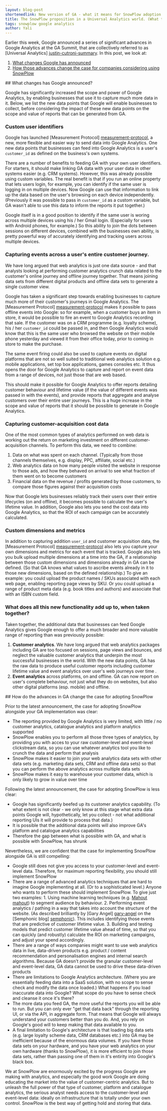 ```yaml
---
layout: blog-post
shortenedlink: New version of GA - what it means for SnowPlow adoption
title: The SnowPlow proposition in a Universal Analytics world. (What the new version of Google Analytics means for companies and SnowPlow adoption.)
tags: snowplow google analytics
author: Yali
---
```


Earlier this week, Google announced a series of significant advances in Google Analytics at the GA Summit, that are collectively referred to as [Universal Analytics] [justin-cutroni-summary]. In this post, we look at:

1. [What changes Google has announced](#what)
2. [How those advances change the case for companies considering using SnowPlow](/blog/2012/10/31/snowplow-proposition-in-a-universal-analytics-world-what-the-new-version-of-ga-means-for-snowplow-adoption/#whysnowplow)

<a name="what" />
## What changes has Google announced?

Google has significantly increased the scope and power of Google Analytics, by enabling businesses that use it to capture much more data in it. Below, we list the new data points that Google will enable businesses to collect, before considering the impact of these new data points on the scope and value of reports that can be generated from GA.

### Custom user identifiers

Google has launched [Measurement Protocol] [measurement-protocol], a new, more flexible and easier way to send data into Google Analytics. One new data points that businesses can feed into Google Analytics is a user's `customer_id` as defined on the business's own systems. 

There are a number of benefits to feeding GA with your own user identifiers. For starters, it should make linking GA data with your user data in other systems easier (e.g. CRM systems). However, this was already possible using custom variables. The real benefit is that if you run an online property that lets users login, for example, you can  identify if the same user is logging in on multiple devices. Now Google can use that information to link up the data based on the user's browsing on each device independently. (Previously it was possible to pass in `customer_id` as a custom variable, but GA wasn't able to use this data to inform the reports it put together.)

Google itself is in a good position to identify if the same user is woring across multiple devices using his / her Gmail login. (Especially for users with Android phones, for example.) So this ability to join the dots between sessions on different devices, combined with the businesses own ability, is pretty powerful way of accurately identifying and tracking users across multiple devices.

<!--more-->

### Capturing events across a user's entire customer journey.

We have long argued that web analytics is just one data source - and that analysts looking at performing customer analytics crunch data related to the customer's online journey and offline journey together. That means joining data sets from different digital products and offline data sets to generate a single customer view.

Google has taken a significant step towards enabling businesses to capture much more of their customer's journeys in Google Analytics. The [Measurement Protocol] [measurement-protocol] makes it possible to pass offline events into Google: so for example, when a customer buys an item in store, it would be possible to fire an event to Google Analytics recording that sale. If the customer was on a CRM programme (e.g. loyalty scheme), his / her `customer_id` could be passed in, and then Google Analytics would know that this is the same user who browsed the website on their mobile phone yesterday and viewed it from their office today, prior to coming in store to make the purchase. 

The same event firing could also be used to capture events on digital platforms that are not so well suited to traditional web analytics solution e.g. mobile applications, set top box applications, games consoles etc. It thus opens the door for Google Analytics to capture and report on event data from a range of devices, not just those that are web based.

This should make it possible for Google Analytics to offer reports detailing customer behaviour and lifetime value (if the value of different events was passed in with the events), and provide reports that aggregate and analyse customers over their entire user journeys. This is a huge increase in the scope and value of reports that it should be possible to generate in Google Analytics.

### Capturing customer-acquisition cost data

One of the most common types of analytics performed on web data is working out the return on marketing investment on different customer-acquisition channels. To perform this data, we need to combine:

1. Data on what was spent on each channel. (Typically from those channels themselves, e.g. display, PPC, affiliate, social etc.)
2. Web analytics data on how many people visited the website in response to those ads, and how they behaved on arrival to see what fraction of them went on to become customers
3. Financial data on the revenue / profits generated by those customers, to compare those figures against their acquisition costs

Now that Google lets businesses reliably track their users over their entire lifecycles (on and offline), it becomes possible to calculate the user's lifetime value. In addition, Google also lets you send the cost data into Google Analytics, so that the ROI of each campaign can be accurately calculated.

### Custom dimensions and metrics

In addition to capturing addition `user_id` and customer acquisition data, the [Measurement Protocol] [measurement-protocol] also lets you capture your own dimensions and metrics for each event that is tracked. Google also lets you bulk upload multiple dimensions at a time into the GA, if a relationship between those custom dimensions and dimensions already in GA can be defined. (So that GA knows what values to ascribe events already in it to those new dimensions, based on the defined relationship.) To give an example: you could upload the product names / SKUs associated with each web page, enabling reporting page views by SKU. Or you could upload a range of product meta data (e.g. book titles and authors) and associate that with an ISBN custom field. 

### What does all this new functionality add up to, when taken together?

Taken together, the additional data that businesses can feed Google Analytics gives Google enough to offer a much broader and more valuable range of reporting than was previously possible:

1. **Customer analytics**. We have long argued that web analytics packages including GA are too focused on sessions, page views and bounces, and neglect the valuable customer analytics that underpin the most successful businesses in the world. With the new data points, GA has the raw data to produce useful customer reports including customer lifetime value and event analytics over user's web journeys over time .
2. **Event analytics** across platforms, on and offline. GA can now report on user's complete behaviour, not just what they do on websites, but also other digital platforms (esp.  mobile) and offline.

<a name="whysnowplow" />
## How do the advances in GA change the case for adopting SnowPlow

Prior to the latest announcement, the case for adopting SnowPlow alongside your GA implementation was clear:

* The reporting provided by Google Analytics is very limited, with little / no customer analytics, catalogue analytics and platform analytics supported
* SnowPlow enables you to perform all those three types of analytics, by providing you with acces to your raw customer-level and event-level clickstream data, so you can use whatever analytics tool you like to crunch the data and perform that analysis
* SnowPlow makes it easier to join your web analytics data sets with other data sets (e.g. marketing data sets, CRM and offline data sets) so that you can perform the above analytics across multiple data sets
* SnowPlow makes it easy to warehouse your customer data, which is only likely to grow in value over time

Following the latest announcement, the case for adopting SnowPlow is less clear:

* Google has significantly beefed up its customer analytics capability. (To what extent is not clear - we only know at this stage what extra data points Google will, hypothetically, let you collect - not what additional reporting UIs it will provide to process that data.)
* It is possible that the additional data points will also improve GA's platform and catalogue analytics capabilities
* Therefore the gap between what is possible with GA, and what is possible with SnowPlow, has shrunk

Nevertheless, we are confident that the case for implementing SnowPlow alongside GA is still compelling:

* Google still does not give you access to your customer-level and event-level data. Therefore, for maximum reporting flexibility, you should still implement SnowPlow
* There are a range of advanced analytics techniques that are hard to imagine Google implementing at all. (Or to a sophisticated level.) Anyone who wants to perform these should implement SnowPlow. To give just two examples: 1. Using machine learning techniques (e.g. [Mahout] [mahout]) to segment audience by behaviour. 2. Performing event analytics / pathing in a way that takes into account the structure of the website. (As described brilliantly by [Gary Angel] [gary-angel] on the [Semphonic blog] [semphonic]). This includes identifying those events that are predictive of customer lifetime value. 3. Building and testing models that predict customer lifetime value ahead of time, so that you can quickly (and robustly) calculate the ROI on marketing campaigns, and adjust your spend accordingly.
* There are a range of ways companies might want to use web analytics data in live, data-driven products e.g. product / content recommendation and personalisation engines and internal search algorithms. Because GA doesn't provide the granular customer-level and event-level data, GA data cannot be used to drive these data-driven products
* There are limitations to Google Analytics architecture. (Where you are essentially feeding data into a SaaS solution, with no scope to sense check and modify the data once loaded.) What happens if you load inaccurate data into Google? What scope do you have to sense check and cleanse it once it's there?
* The more data you feed GA, the more useful the reports you will be able to run. But you can only ever "get that data back" through the reporting UI, or via the API, in aggregate form. That means that Google will always understand your customers better than you do. And, you rely on Google's good will to keep making that data available to you. 
* A final limitation to Google's architecture is that loading big data sets (e.g. large loyalty scheme data, CRM databases etc.) into GA may be inefficient because of the enormous data volumes. If you have those data sets on your hardware, and  you have your web analytics on your own hardware (thanks to SnowPlow), it is more efficient to join those data sets, rather than passing one of them in it's entirity into Google's black box.

We at SnowPlow are enormously excited by the progress Google are making with analytics, and especially the good work Google are doing educating the market into the value of customer-centric analytics. But to unleash the full power of that type of customer, platform and catalogue analytics, the serious analyst needs access to the customer-level and event-level data: ideally on infrastructure that is totally under your own control. SnowPlow is the best way of getting hold and storing that data.


[justin-cutroni-summary]: http://cutroni.com/blog/2012/10/29/universal-analytics-the-next-generation-of-google-analytics/
[customer-analytics]: /analytics/customer-analytics/overview.html
[measurement-protocol]: https://developers.google.com/analytics/devguides/collection/protocol/v1/
[mahout]: http://mahout.apache.org/
[gary-angel]: http://semphonic.blogs.com/about.html
[semphonic]: http://semphonic.blogs.com/semangel/2011/01/statistical-analysis-functionalism-and-how-web-analytics-works.html